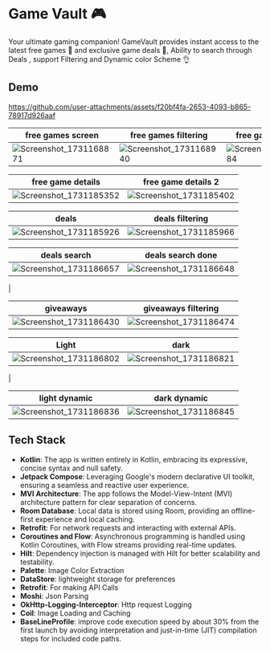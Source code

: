 # Game Vault 🎮
Your ultimate gaming companion! GameVault provides instant access to the latest free games 🎉 and exclusive game deals 🤑, Ability to search through Deals , support Filtering and Dynamic color Scheme 👌

## Demo



https://github.com/user-attachments/assets/f20bf4fa-2653-4093-b865-78917d926aaf



| free games screen | free games filtering | free game filtering 2 |
|---|---|---|
|![Screenshot_1731168871](https://github.com/user-attachments/assets/b5e901da-0fd6-4513-b540-867a0cc93a3c)|![Screenshot_1731168940](https://github.com/user-attachments/assets/0adaa842-8c78-472b-8ad8-487376a3e1ce)|![Screenshot_1731168984](https://github.com/user-attachments/assets/bd8e0e80-aa8b-4e3e-be83-79ac216d373b)|

| free game details | free game details 2|
|--|--|
|![Screenshot_1731185352](https://github.com/user-attachments/assets/831b1192-b24e-43fe-9d87-bd87c50f4a01)|![Screenshot_1731185402](https://github.com/user-attachments/assets/e094abeb-ff87-444b-8aa1-3a91b1a0a949)|

|deals|deals filtering|
|--|--|
|![Screenshot_1731185926](https://github.com/user-attachments/assets/1ef33e65-ae92-4ca6-af9a-c275d06b0ef3)|![Screenshot_1731185966](https://github.com/user-attachments/assets/34ffd7b7-ce26-42bc-b08e-92e6b6598848)|

|deals search| deals search done|
|--|--|
|![Screenshot_1731186657](https://github.com/user-attachments/assets/4c10e8b7-7460-4376-8942-e2d24b0f77b4)|![Screenshot_1731186648](https://github.com/user-attachments/assets/c84d211e-1ec7-4581-a046-79433a9a7a50)
|

|giveaways|giveaways filtering|
|--|--|
|![Screenshot_1731186430](https://github.com/user-attachments/assets/ba40e295-119c-44b0-b30e-445176a22f97)|![Screenshot_1731186474](https://github.com/user-attachments/assets/42fdc655-e230-4ee3-87d5-1fd3b3405680)|

|Light|dark|
|--|--|
|![Screenshot_1731186802](https://github.com/user-attachments/assets/aadfbb4f-54d1-4f68-9a7e-246d6602a95f)|![Screenshot_1731186821](https://github.com/user-attachments/assets/b6c89d72-de8f-4a6f-ba09-63a55ce1fd8f)
|

|light dynamic|dark dynamic|
|--|--|
|![Screenshot_1731186836](https://github.com/user-attachments/assets/3bb64a73-899c-4b3c-ba02-5d18ef9fd098)|![Screenshot_1731186845](https://github.com/user-attachments/assets/097f76f8-0570-4cba-b0b9-811f30b1ef86)|

## Tech Stack

- **Kotlin**: The app is written entirely in Kotlin, embracing its expressive, concise syntax and null safety.
- **Jetpack Compose**: Leveraging Google's modern declarative UI toolkit, ensuring a seamless and reactive user experience.
- **MVI Architecture**: The app follows the Model-View-Intent (MVI) architecture pattern for clear separation of concerns.
- **Room Database**: Local data is stored using Room, providing an offline-first experience and local caching.
- **Retrofit**: For network requests and interacting with external APIs.
- **Coroutines and Flow**: Asynchronous programming is handled using Kotlin Coroutines, with Flow streams providing real-time updates.
- **Hilt**: Dependency injection is managed with Hilt for better scalability and testability.
- **Palette**: Image Color Extraction
- **DataStore**: lightweight storage for preferences
- **Retrofit**: For making API Calls
- **Moshi**: Json Parsing
- **OkHttp-Logging-Interceptor**: Http request Logging
- **Coil**: Image Loading and Caching
- **BaseLineProfile**: improve code execution speed by about 30% from the first launch by avoiding interpretation and just-in-time (JIT) compilation steps for included code paths.

